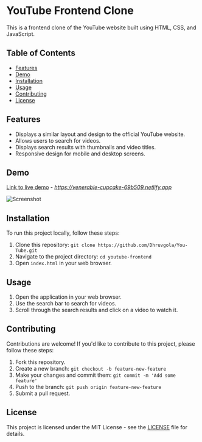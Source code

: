# YouTube Frontend Clone

This is a frontend clone of the YouTube website built using HTML, CSS, and JavaScript.

## Table of Contents

- [Features](#features)
- [Demo](#demo)
- [Installation](#installation)
- [Usage](#usage)
- [Contributing](#contributing)
- [License](#license)

## Features

- Displays a similar layout and design to the official YouTube website.
- Allows users to search for videos.
- Displays search results with thumbnails and video titles.
- Responsive design for mobile and desktop screens.

## Demo

[Link to live demo](#) - *https://venerable-cupcake-69b509.netlify.app*

![Screenshot](screenshot.png)

## Installation

To run this project locally, follow these steps:

1. Clone this repository: `git clone https://github.com/Dhruvgola/You-Tube.git`
2. Navigate to the project directory: `cd youtube-frontend`
3. Open `index.html` in your web browser.

## Usage

1. Open the application in your web browser.
2. Use the search bar to search for videos.
3. Scroll through the search results and click on a video to watch it.

## Contributing

Contributions are welcome! If you'd like to contribute to this project, please follow these steps:

1. Fork this repository.
2. Create a new branch: `git checkout -b feature-new-feature`
3. Make your changes and commit them: `git commit -m 'Add some feature'`
4. Push to the branch: `git push origin feature-new-feature`
5. Submit a pull request.

## License

This project is licensed under the MIT License - see the [LICENSE](LICENSE) file for details.
